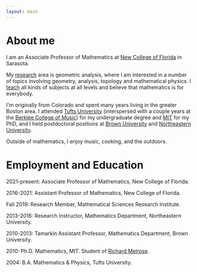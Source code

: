 ```yaml
---
layout: main
---
```


# About me

I am an Associate Professor of Mathematics at [New College of Florida](https://www.ncf.edu) in Sarasota.

My [research](research.html) area is geometric analysis, where I am interested
in a number of topics involving geometry, analysis, topology 
and mathematical physics. I [teach](teaching.html) all kinds of subjects at all levels and believe that mathematics is for everybody.

I'm originally from Colorado and spent many years living in the greater Boston area.
I attended [Tufts University](https://www.tufts.edu) (interspersed with a couple years at the [Berklee College of Music](https://www.berklee.edu)) for my undergraduate
degree and [MIT](https://math.mit.edu) for my PhD, and I held postdoctoral positions at [Brown University](https://www.brown.edu) and [Northeastern University](https://www.northeastern.edu).


Outside of mathematics, I enjoy music, cooking, and the outdoors.

# Employment and Education

2021-present: Associate Professor of Mathematics, New College of Florida.

2016-2021: Assistant Professor of Mathematics, New College of Florida.

Fall 2019: Research Member, Mathematical Sciences Research Institute.

2013-2016: Research Instructor, Mathematics Department, Northeastern University.

2010-2013: Tamarkin Assistant Professor, Mathematics Department, Brown University.

2010: Ph.D. Mathematics, MIT. Student of [Richard Melrose](http://math.mit.edu/~rbm).

2004: B.A. Mathematics & Physics, Tufts University.

